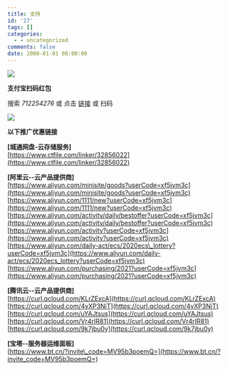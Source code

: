 ```yaml
---
title: 支持
id: '27'
tags: []
categories:
  - - uncategorized
comments: false
date: 2000-01-01 08:00:00
---
```


[![](https://www.jiecs.top/wp-content/uploads/2021/09/pay1306898834988211505.jpg)](https://www.jiecs.top/wp-content/uploads/2021/09/pay1306898834988211505.jpg)

**支付宝扫码红包**

搜索 _712254276_ 或 点击 [链接](https://qr.alipay.com/11w12861oax89w30fn98p36) 或 扫码

[![](https://www.jiecs.top/wp-content/uploads/2021/10/IMG_20211009_195507.png)](https://www.jiecs.top/wp-content/uploads/2021/10/IMG_20211009_195507.png)

**以下推广优惠链接**

**\[城通网盘-云存储服务\]**  
[https://www.ctfile.com/linker/32856022](https://www.ctfile.com/linker/32856022)

**\[阿里云--云产品提供商\]**  
[https://www.aliyun.com/minisite/goods?userCode=xf5jvm3c](https://www.aliyun.com/minisite/goods?userCode=xf5jvm3c)  
[https://www.aliyun.com/1111/new?userCode=xf5jvm3c](https://www.aliyun.com/1111/new?userCode=xf5jvm3c)  
[https://www.aliyun.com/activity/daily/bestoffer?userCode=xf5jvm3c](https://www.aliyun.com/activity/daily/bestoffer?userCode=xf5jvm3c)  
[https://www.aliyun.com/activity?userCode=xf5jvm3c](https://www.aliyun.com/activity?userCode=xf5jvm3c)  
[https://www.aliyun.com/daily-act/ecs/2020ecs\_lottery?userCode=xf5jvm3c](https://www.aliyun.com/daily-act/ecs/2020ecs_lottery?userCode=xf5jvm3c)  
[https://www.aliyun.com/purchasing/2021?userCode=xf5jvm3c](https://www.aliyun.com/purchasing/2021?userCode=xf5jvm3c)

**\[腾讯云--云产品提供商\]**  
[https://curl.qcloud.com/KLrZExcA](https://curl.qcloud.com/KLrZExcA)  
[https://curl.qcloud.com/4vXP3NjT](https://curl.qcloud.com/4vXP3NjT)  
[https://curl.qcloud.com/uYAJtsus](https://curl.qcloud.com/uYAJtsus)  
[https://curl.qcloud.com/Vr4rIR81](https://curl.qcloud.com/Vr4rIR81)  
[https://curl.qcloud.com/9k7jbu0y](https://curl.qcloud.com/9k7jbu0y)

**\[宝塔--服务器运维面板\]**  
[https://www.bt.cn/?invite\_code=MV95b3poemQ=](https://www.bt.cn/?invite_code=MV95b3poemQ=)